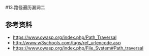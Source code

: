 #13.路径遍历漏洞二


## 参考资料
 * https://www.owasp.org/index.php/Path_Traversal
 * http://www.w3schools.com/tags/ref_urlencode.asp
 * https://www.owasp.org/index.php/File_System#Path_traversal
